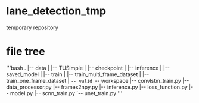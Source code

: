 # lane_detection_tmp
temporary repository

# file tree
'''bash
.
|-- data
|   |-- TUSimple
|   |-- checkpoint
|   |-- inference
|   |-- saved_model
|   |-- train
|   |-- train_multi_frame_dataset
|   |-- train_one_frame_dataset
|   `-- valid
`-- workspace
    |-- convlstm_train.py
    |-- data_processor.py
    |-- frames2npy.py
    |-- inference.py
    |-- loss_function.py
    |-- model.py
    |-- scnn_train.py
    `-- unet_train.py
'''

